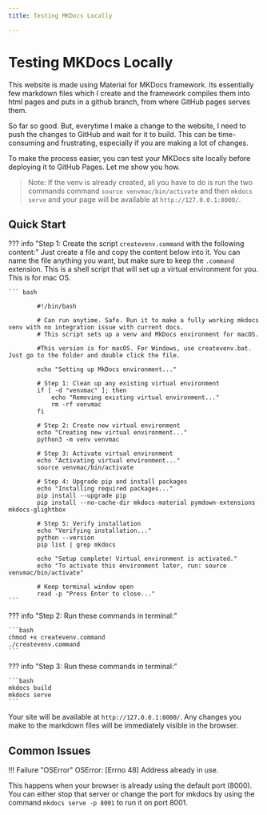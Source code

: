 ```yaml
---
title: Testing MKDocs Locally

---
```

# Testing MKDocs Locally

This website is made using Material for MKDocs framework. Its essentially few markdown files which I create and the framework compiles them into html pages and puts in a github branch, from where GitHub pages serves them.

So far so good. But, everytime I make a change to the website, I need to push the changes to GitHub and wait for it to build. This can be time-consuming and frustrating, especially if you are making a lot of changes.

To make the process easier, you can test your MKDocs site locally before deploying it to GitHub Pages. Let me show you how.


> Note: If the venv is already created, all you have to do is run the two commands command `source venvmac/bin/activate`  and then `mkdocs serve` and your page will be available at `http://127.0.0.1:8000/`.

## Quick Start


??? info "Step 1:  Create the script `createvenv.command` with the following content:"
    Just create a file and copy the content below into it. You can name the file anything you want, but make sure to keep the `.command` extension. This is a shell script that will set up a virtual environment for you. This is for mac OS.

    ``` bash

            #!/bin/bash

            # Can run anytime. Safe. Run it to make a fully working mkdocs venv with no integration issue with current docs.
            # This script sets up a venv and MkDocs environment for macOS.

            #This version is for macOS. For Windows, use createvenv.bat. Just go to the folder and double click the file.

            echo "Setting up MkDocs environment..."

            # Step 1: Clean up any existing virtual environment
            if [ -d "venvmac" ]; then
                echo "Removing existing virtual environment..."
                rm -rf venvmac
            fi

            # Step 2: Create new virtual environment
            echo "Creating new virtual environment..."
            python3 -m venv venvmac

            # Step 3: Activate virtual environment
            echo "Activating virtual environment..."
            source venvmac/bin/activate

            # Step 4: Upgrade pip and install packages
            echo "Installing required packages..."
            pip install --upgrade pip
            pip install --no-cache-dir mkdocs-material pymdown-extensions mkdocs-glightbox

            # Step 5: Verify installation
            echo "Verifying installation..."
            python --version
            pip list | grep mkdocs

            echo "Setup complete! Virtual environment is activated."
            echo "To activate this environment later, run: source venvmac/bin/activate"

            # Keep terminal window open
            read -p "Press Enter to close..."
    ```    


??? info "Step 2:  Run these commands in terminal:"

    ```bash
    chmod +x createvenv.command
    ./createvenv.command
    ``` 

??? info "Step 3:  Run these commands in terminal:"

    ```bash
    mkdocs build
    mkdocs serve
    ``` 


Your site will be available at `http://127.0.0.1:8000/`. Any changes you make to the markdown files will be immediately visible in the browser.

## Common Issues

!!! Failure "OSError"
    OSError: [Errno 48] Address already in use. 

This happens when your browser is already using the default port (8000). You can either stop that server or change the port for mkdocs by using the command `mkdocs serve -p 8001` to run it on port 8001.